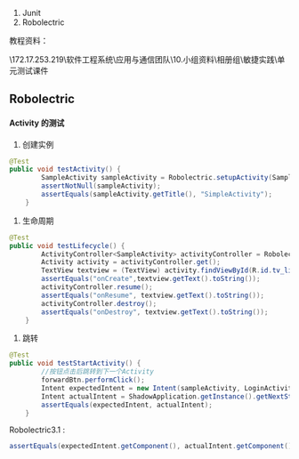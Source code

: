 1. Junit
2. Robolectric

教程资料：

\\172.17.253.219\软件工程系统\应用与通信团队\10.小组资料\相册组\敏捷实践\单元测试课件



## Robolectric



#### Activity 的测试

1. 创建实例

```java
@Test
public void testActivity() {
        SampleActivity sampleActivity = Robolectric.setupActivity(SampleActivity.class);
        assertNotNull(sampleActivity);
        assertEquals(sampleActivity.getTitle(), "SimpleActivity");
    }
```

1. 生命周期

```java
@Test
public void testLifecycle() {
        ActivityController<SampleActivity> activityController = Robolectric.buildActivity(SampleActivity.class).create().start();
        Activity activity = activityController.get();
        TextView textview = (TextView) activity.findViewById(R.id.tv_lifecycle_value);
        assertEquals("onCreate",textview.getText().toString());
        activityController.resume();
        assertEquals("onResume", textview.getText().toString());
        activityController.destroy();
        assertEquals("onDestroy", textview.getText().toString());
    }
```

1. 跳转

```java
@Test
public void testStartActivity() {
        //按钮点击后跳转到下一个Activity
        forwardBtn.performClick();
        Intent expectedIntent = new Intent(sampleActivity, LoginActivity.class);
        Intent actualIntent = ShadowApplication.getInstance().getNextStartedActivity();
        assertEquals(expectedIntent, actualIntent);
    }
```

Robolectric3.1 :

```java
assertEquals(expectedIntent.getComponent(), actualIntent.getComponent());
```




